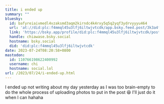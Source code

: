 ```yaml
---
title: i ended up
summary: ""
bluesky:
  id: bafyreiaivmedl4vzaksmd3aqm2kirndc4k4rxy5q5q2yqf3ydrvyyyu464
  url: 'at://did:plc:f4mmql45u3lfj6iltwjvtcdk/app.bsky.feed.post/3k3a4fh3pes2l'
  link: 'https://bsky.app/profile/did:plc:f4mmql45u3lfj6iltwjvtcdk/post/3k3a4fh3pes2l'
  handle: chiawase.bsky.social
  hostname: bsky.social
  did: 'did:plc:f4mmql45u3lfj6iltwjvtcdk'
date: 2023-07-24T08:20:58+0800
mastodon:
  id: 110766198622400992
  username: chi
  hostname: social.lol
url: /2023/07/24/i-ended-up.html
---
```


I ended up not writing about my day yesterday as I was too brain-empty to do the whole process of uploading photos to put in the post 😆 I'll just do it when I can hahaha
